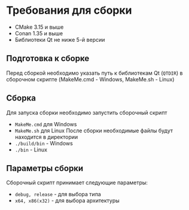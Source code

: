 # Требования для сборки
- CMake 3.15 и выше
- Conan 1.35 и выше
- Библиотеки Qt не ниже 5-й версии

## Подготовка к сборке
Перед сборкой необходимо указать путь к библиотекам Qt (`QTDIR`) в сборочном скрипте (MakeMe.cmd - Windows, MakeMe.sh - Linux)
## Сборка
Для запуска сборки необходимо запустить сборочный скрипт
- `MakeMe.cmd` для Windows
- `MakeMe.sh` для Linux
После сборки необходимые файлы будут находится в директории 
- `./build/bin` - Windows
- `./bin` - Linux
## Параметры сборки
Сборочный скрипт принимает следующие параметры:
- `debug, release` - для выбора типа
- `x64, x86(x32)` - для выбора архитектуры